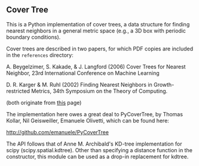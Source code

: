 ## Cover Tree

This is a Python implementation of cover trees, a data structure for finding
nearest neighbors in a general metric space (e.g., a 3D box with periodic
boundary conditions).

Cover trees are described in two papers, for which PDF copies are included
in the `references` directory:

A. Beygelzimer, S. Kakade, & J. Langford (2006) Cover Trees for Nearest Neighbor,
23rd International Conference on Machine Learning

D. R. Karger & M. Ruhl (2002) Finding Nearest Neighbors in Growth-restricted Metrics,
34th Symposium on the Theory of Computing.

(both originate from [this](http://hunch.net/~jl/projects/cover_tree/cover_tree.html) page)


The implementation here owes a great deal to PyCoverTree, by Thomas Kollar,
Nil Geisweiller, Emanuele Olivetti, which can be found here:

http://github.com/emanuele/PyCoverTree

The API follows that of Anne M. Archibald's KD-tree implementation for scipy
(scipy.spatial.kdtree).  Other than specifying a distance function in the
constructor, this module can be used as a drop-in replacement for kdtree.
